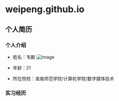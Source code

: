 # weipeng.github.io
## 个人简历
### 个人介绍
- 姓名：韦鹏
![image](https://github.com/weipeng-cell/weipeng.github.io/blob/gh-pages/mmexport1587035142597.jpg#pic_left)

- 年龄：21
- 所在院校：淮南师范学院/计算机学院/数字媒体技术

### 实习经历
